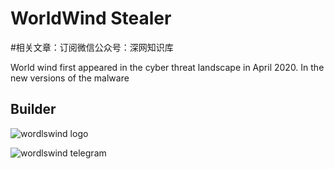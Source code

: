 #  WorldWind Stealer

#相关文章：订阅微信公众号：深网知识库

World wind first appeared in the cyber threat landscape in April 2020. In the new versions of the malware



## Builder

![wordlswind logo](https://i.imgur.com/hEnlYM8_d.webp?maxwidth=760&fidelity=grand)



![wordlswind telegram](https://i.imgur.com/K5zrVcD.jpeg)
